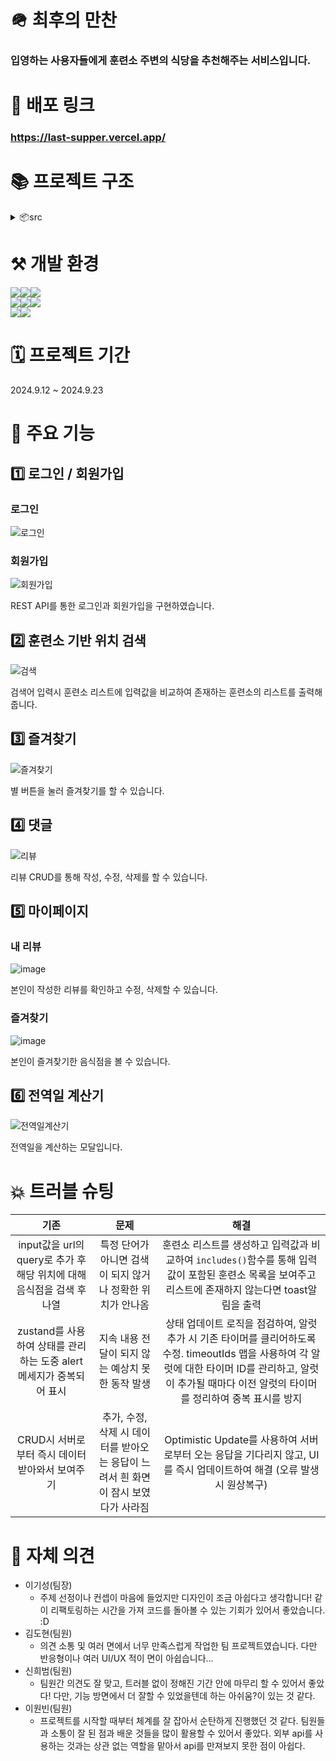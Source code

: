 # 🪖 최후의 만찬

### 입영하는 사용자들에게 훈련소 주변의 식당을 추천해주는 서비스입니다.

# 🔗 배포 링크

### https://last-supper.vercel.app/

# 📚 프로젝트 구조

<details>
<summary>📦src</summary>

```
 ┣ 📂api
 ┃ ┣ 📜apiInstance.js
 ┃ ┣ 📜auth.js
 ┃ ┗ 📜myActivitesApi.js
 ┣ 📂components
 ┃ ┣ 📜AutoComplete.jsx
 ┃ ┣ 📜LoadingModal.jsx
 ┃ ┗ 📜Pagination.jsx
 ┣ 📂hooks
 ┃ ┗ 📂queries
 ┃ ┃ ┣ 📂auth
 ┃ ┃ ┃ ┣ 📜useHasTokenAuthenticatedQuery.js
 ┃ ┃ ┃ ┣ 📜useLoginQuery.js
 ┃ ┃ ┃ ┣ 📜useSignupQuery.js
 ┃ ┃ ┃ ┗ 📜useUpdateProfileQuery.js
 ┃ ┃ ┣ 📂myActivities
 ┃ ┃ ┃ ┗ 📜myActivityQuery.js
 ┃ ┃ ┗ 📜queryKeys.js
 ┣ 📂layout
 ┃ ┣ 📂components
 ┃ ┃ ┣ 📜HamburgerContents.jsx
 ┃ ┃ ┣ 📜HamburgerItem.jsx
 ┃ ┃ ┣ 📜HamburgerMenu.jsx
 ┃ ┃ ┣ 📜Sidebar.jsx
 ┃ ┃ ┗ 📜SidebarHeader.jsx
 ┃ ┗ 📜Layout.jsx
 ┣ 📂pages
 ┃ ┣ 📂Home
 ┃ ┃ ┗ 📜Home.jsx
 ┃ ┗ 📂MainPage
 ┃ ┃ ┣ 📂components
 ┃ ┃ ┃ ┣ 📂Calculator
 ┃ ┃ ┃ ┃ ┣ 📜Calculator.jsx
 ┃ ┃ ┃ ┃ ┣ 📜DateForm.jsx
 ┃ ┃ ┃ ┃ ┣ 📜EventTimeline.jsx
 ┃ ┃ ┃ ┃ ┣ 📜ProcessBar.jsx
 ┃ ┃ ┃ ┃ ┗ 📜RankTags.jsx
 ┃ ┃ ┃ ┣ 📂Detail
 ┃ ┃ ┃ ┃ ┣ 📜DetailModal.jsx
 ┃ ┃ ┃ ┃ ┣ 📜Favorite.jsx
 ┃ ┃ ┃ ┃ ┣ 📜Review.jsx
 ┃ ┃ ┃ ┃ ┗ 📜ReviewItem.jsx
 ┃ ┃ ┃ ┣ 📂Login
 ┃ ┃ ┃ ┃ ┗ 📜LoginModal.jsx
 ┃ ┃ ┃ ┣ 📂MapMarker
 ┃ ┃ ┃ ┃ ┗ 📜EventMarkerContainer.jsx
 ┃ ┃ ┃ ┣ 📂Modal
 ┃ ┃ ┃ ┃ ┗ 📜Modal.jsx
 ┃ ┃ ┃ ┣ 📂MyPage
 ┃ ┃ ┃ ┃ ┣ 📜MyActivities.jsx
 ┃ ┃ ┃ ┃ ┣ 📜MyActivityList.jsx
 ┃ ┃ ┃ ┃ ┣ 📜MyPage.jsx
 ┃ ┃ ┃ ┃ ┗ 📜Profile.jsx
 ┃ ┃ ┃ ┣ 📂Signup
 ┃ ┃ ┃ ┃ ┗ 📜SignupModal.jsx
 ┃ ┃ ┃ ┗ 📜AuthForm.jsx
 ┃ ┃ ┗ 📜MainPage.jsx
 ┣ 📂shared
 ┃ ┗ 📜Router.jsx
 ┣ 📂store
 ┃ ┣ 📜useCalculatorStore.js
 ┃ ┣ 📜useHamburgerStore.js
 ┃ ┣ 📜useModalStore.js
 ┃ ┣ 📜useRestaurantsInfo.js
 ┃ ┣ 📜useReview.js
 ┃ ┗ 📜useUserStore.js
 ┣ 📂styles
 ┃ ┗ 📜.gitkeep
 ┣ 📂utils
 ┃ ┗ 📜campSearchWordConverter.js
 ┣ 📜main.jsx
 ┗ 📜reset.css
```

</details>

# ⚒️ 개발 환경

<img src="https://img.shields.io/badge/React-20232A?style=for-the-badge&logo=react&logoColor=61DAFB"/><img src="https://img.shields.io/badge/React_Router-CA4245?style=for-the-badge&logo=react-router&logoColor=white"/><img src="https://img.shields.io/badge/Tailwind_CSS-38B2AC?style=for-the-badge&logo=tailwind-css&logoColor=white"/>
<br/>
<img src="https://img.shields.io/badge/HTML-239120?style=for-the-badge&logo=html5&logoColor=white"/><img src="https://img.shields.io/badge/JavaScript-F7DF1E?style=for-the-badge&logo=JavaScript&logoColor=white"/><img src="https://img.shields.io/badge/prettier-1A2C34?style=for-the-badge&logo=prettier&logoColor=F7BA3E"/><br/>
<img src="https://img.shields.io/badge/Slack-4A154B?style=for-the-badge&logo=slack&logoColor=white"/><img src="https://img.shields.io/badge/GitHub-100000?style=for-the-badge&logo=github&logoColor=white"/>

# 🗓️ 프로젝트 기간

2024.9.12 ~ 2024.9.23

# 🎨 주요 기능

## 1️⃣ 로그인 / 회원가입
### 로그인
![로그인](https://github.com/user-attachments/assets/aa3139ce-d913-4ff0-a069-04730d0f2beb)

### 회원가입
![회원가입](https://github.com/user-attachments/assets/2ec163d5-9c8d-4d43-9a92-9d0507c3b3ad)  

REST API를 통한 로그인과 회원가입을 구현하였습니다.

## 2️⃣ 훈련소 기반 위치 검색
![검색](https://github.com/user-attachments/assets/5e33d30c-3135-4435-83cf-89ebce7d609b)  

검색어 입력시 훈련소 리스트에 입력값을 비교하여 존재하는 훈련소의 리스트를 출력해줍니다.

## 3️⃣ 즐겨찾기
![즐겨찾기](https://github.com/user-attachments/assets/f5e0ab1c-6c64-4433-bd2b-e6a18941047a)  

별 버튼을 눌러 즐겨찾기를 할 수 있습니다.

## 4️⃣ 댓글
![리뷰](https://github.com/user-attachments/assets/3b5b8f50-5c7c-40c5-ba14-1e56376c8bb3)  

리뷰 CRUD를 통해 작성, 수정, 삭제를 할 수 있습니다.

## 5️⃣ 마이페이지
### 내 리뷰
![image](https://github.com/user-attachments/assets/b7214981-7ff4-41f6-9639-db7338540ab7)  

본인이 작성한 리뷰를 확인하고 수정, 삭제할 수 있습니다.
### 즐겨찾기
![image](https://github.com/user-attachments/assets/5c71914f-0796-4f36-91bf-abac4bf586dd)  

본인이 즐겨찾기한 음식점을 볼 수 있습니다.

## 6️⃣ 전역일 계산기
![전역일계산기](https://github.com/user-attachments/assets/3206bcea-87f6-444b-b84a-376ad8ab2443)  

전역일을 계산하는 모달입니다.

# 💥 트러블 슈팅

| 기존  | 문제  | 해결  |
| :---: | :---: | :---: |
| input값을 url의 query로 추가 후 해당 위치에 대해 음식점을 검색 후 나열 | 특정 단어가 아니면 검색이 되지 않거나 정확한 위치가 안나옴 | 훈련소 리스트를 생성하고 입력값과 비교하여 ```includes()```함수를 통해 입력값이 포함된 훈련소 목록을 보여주고 리스트에 존재하지 않는다면 toast알림을 출력 |
| zustand를 사용하여 상태를 관리하는 도중 alert 메세지가 중복되어 표시 | 지속 내용 전달이 되지 않는 예상치 못한 동작 발생 | 상태 업데이트 로직을 점검하여, 알럿 추가 시 기존 타이머를 클리어하도록 수정. timeoutIds 맵을 사용하여 각 알럿에 대한 타이머 ID를 관리하고, 알럿이 추가될 때마다 이전 알럿의 타이머를 정리하여 중복 표시를 방지 |
| CRUD시 서버로부터 즉시 데이터 받아와서 보여주기 | 추가, 수정, 삭제 시 데이터를 받아오는 응답이 느려서 흰 화면이 잠시 보였다가 사라짐 | Optimistic Update를 사용하여 서버로부터 오는 응답을 기다리지 않고, UI를 즉시 업데이트하여 해결 (오류 발생 시 원상복구) |

# 💭 자체 의견

- 이기성(팀장)
  - 주제 선정이나 컨셉이 마음에 들었지만 디자인이 조금 아쉽다고 생각합니다!
    같이 리팩토링하는 시간을 가져 코드를 돌아볼 수 있는 기회가 있어서 좋았습니다. :D
- 김도현(팀원)
  - 의견 소통 및 여러 면에서 너무 만족스럽게 작업한 팀 프로젝트였습니다.
    다만 반응형이나 여러 UI/UX 적이 면이 아쉽습니다...
- 신희범(팀원)
  - 팀원간 의견도 잘 맞고, 트러블 없이 정해진 기간 안에 마무리 할 수 있어서 좋았다!
    다만, 기능 방면에서 더 잘할 수 있었을텐데 하는 아쉬움?이 있는 것 같다.
- 이원빈(팀원)
  - 프로젝트를 시작할 때부터 체계를 잘 잡아서 순탄하게 진행했던 것 같다.
    팀원들과 소통이 잘 된 점과 배운 것들을 많이 활용할 수 있어서 좋았다.
    외부 api를 사용하는 것과는 상관 없는 역할을 맡아서 api를 만져보지 못한 점이 아쉽다.
